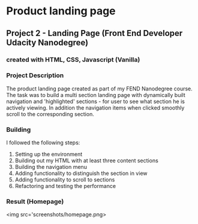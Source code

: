 # Product landing page

## Project 2 - Landing Page (Front End Developer Udacity Nanodegree)

### created with HTML, CSS, Javascript (Vanilla)

### Project Description
The product landing page created as part of my FEND Nanodegree course.
The task was to build a multi section landing page with dynamically built navigation and 'highlighted' sections - for user to see what section he is actively viewing. In addition the navigation items when clicked smoothly scroll to the corresponding section.

### Building
I followed the following steps: 

1. Setting up the environment
1. Building out my HTML with at least three content sections
1. Building the navigation menu
1. Adding functionality to distinguish the section in view
1. Adding functionality to scroll to sections
1. Refactoring and testing the performance

### Result (Homepage)

<img src='screenshots/homepage.png>

